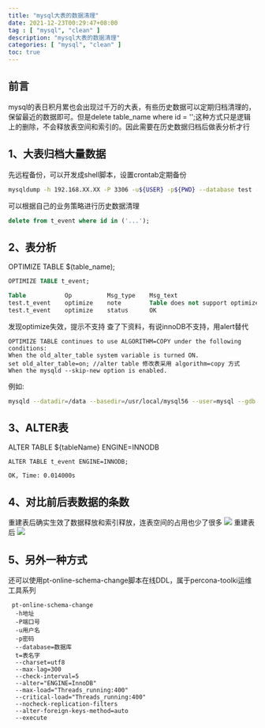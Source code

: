 ```yaml
---
title: "mysql大表的数据清理"
date: 2021-12-23T00:29:47+08:00
tag : [ "mysql", "clean" ]
description: "mysql大表的数据清理"
categories: [ "mysql", "clean" ]
toc: true
---
```


## 前言
mysql的表日积月累也会出现过千万的大表，有些历史数据可以定期归档清理的，保留最近的数据即可。但是delete table_name where id = '';这种方式只是逻辑上的删除，不会释放表空间和索引的。因此需要在历史数据归档后做表分析才行

## 1、大表归档大量数据
先远程备份，可以开发成shell脚本，设置crontab定期备份
```bash
mysqldump -h 192.168.XX.XX -P 3306 -u${USER} -p${PWD} --database test --tables t_event | gzip > /data/backup/20211223/t_event.sql.gz
```
可以根据自己的业务策略进行历史数据清理
```sql
delete from t_event where id in ('...');
```

## 2、表分析
OPTIMIZE TABLE $(table_name);
```sql
OPTIMIZE TABLE t_event;

Table	        Op	        Msg_type	Msg_text
test.t_event	optimize	note	    Table does not support optimize, doing recreate + analyze instead
test.t_event	optimize	status	    OK
```

发现optimize失效，提示不支持
查了下资料，有说innoDB不支持，用alert替代
```
OPTIMIZE TABLE continues to use ALGORITHM=COPY under the following conditions:
When the old_alter_table system variable is turned ON.
set old_alter_table=on; //alter table 修改表采用 algorithm=copy 方式
When the mysqld --skip-new option is enabled.
```
例如:
```bash
mysqld --datadir=/data --basedir=/usr/local/mysql56 --user=mysql --gdb --skip-new
```

## 3、ALTER表
ALTER TABLE ${tableName} ENGINE=INNODB
```
ALTER TABLE t_event ENGINE=INNODB;

OK, Time: 0.014000s
```

## 4、对比前后表数据的条数
重建表后确实生效了数据释放和索引释放，连表空间的占用也少了很多
![](/posts/mysql/before.jpg)
重建表后
![](/posts/mysql/after.jpg)

## 5、另外一种方式
还可以使用pt-online-schema-change脚本在线DDL，属于percona-toolki运维工具系列
```shell
 pt-online-schema-change  
  -h地址
  -P端口号
  -u用户名
  -p密码   
  --database=数据库
  t=表名字
  --charset=utf8 
  --max-lag=300 
  --check-interval=5 
  --alter="ENGINE=InnoDB" 
  --max-load="Threads_running:400" 
  --critical-load="Threads_running:400" 
  --nocheck-replication-filters 
  --alter-foreign-keys-method=auto  
  --execute
```